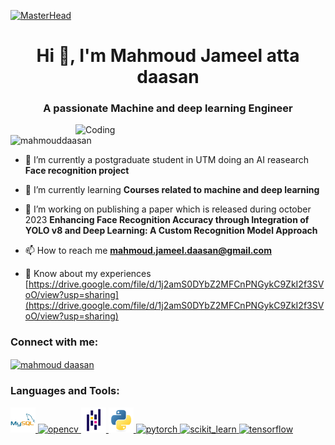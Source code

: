 [![MasterHead](https://media.istockphoto.com/id/995439834/photo/silhouette-of-virtual-human-and-programming-technology.jpg?s=612x612&w=0&k=20&c=wfjrADgD3qO_3-1Bs7oLRkzySvNk3ZEcpR3MimG55hg=)](https://rishavchanda.io)
<h1 align="center">Hi 👋, I'm Mahmoud Jameel atta daasan</h1>
<h3 align="center">A passionate Machine and deep learning Engineer</h3>
<img align="right" alt="Coding" width="400" src="https://cdn.dribbble.com/users/1708816/screenshots/15637256/media/f9826f0af8a49462f048262a8502035b.gif">

<p align="left"> <img src="https://komarev.com/ghpvc/?username=mahmouddaasan&label=Profile%20views&color=0e75b6&style=flat" alt="mahmouddaasan" /> </p>

- 🔭 I’m currently a postgraduate student in UTM doing an AI reasearch **Face recognition project**

- 🌱 I’m currently learning **Courses related to machine and deep learning**

- 👯 I’m working on publishing a paper which is released during october 2023 **Enhancing Face Recognition Accuracy through Integration of YOLO v8 and Deep Learning: A Custom Recognition Model Approach**

- 📫 How to reach me **mahmoud.jameel.daasan@gmail.com**

- 📄 Know about my experiences [https://drive.google.com/file/d/1j2amS0DYbZ2MFCnPNGykC9ZkI2f3SVoO/view?usp=sharing](https://drive.google.com/file/d/1j2amS0DYbZ2MFCnPNGykC9ZkI2f3SVoO/view?usp=sharing)

<h3 align="left">Connect with me:</h3>
<p align="left">
<a href="https://linkedin.com/in/mahmoud daasan" target="blank"><img align="center" src="https://raw.githubusercontent.com/rahuldkjain/github-profile-readme-generator/master/src/images/icons/Social/linked-in-alt.svg" alt="mahmoud daasan" height="30" width="40" /></a>
</p>

<h3 align="left">Languages and Tools:</h3>
<p align="left"> <a href="https://www.mysql.com/" target="_blank" rel="noreferrer"> <img src="https://raw.githubusercontent.com/devicons/devicon/master/icons/mysql/mysql-original-wordmark.svg" alt="mysql" width="40" height="40"/> </a> <a href="https://opencv.org/" target="_blank" rel="noreferrer"> <img src="https://www.vectorlogo.zone/logos/opencv/opencv-icon.svg" alt="opencv" width="40" height="40"/> </a> <a href="https://pandas.pydata.org/" target="_blank" rel="noreferrer"> <img src="https://raw.githubusercontent.com/devicons/devicon/2ae2a900d2f041da66e950e4d48052658d850630/icons/pandas/pandas-original.svg" alt="pandas" width="40" height="40"/> </a> <a href="https://www.python.org" target="_blank" rel="noreferrer"> <img src="https://raw.githubusercontent.com/devicons/devicon/master/icons/python/python-original.svg" alt="python" width="40" height="40"/> </a> <a href="https://pytorch.org/" target="_blank" rel="noreferrer"> <img src="https://www.vectorlogo.zone/logos/pytorch/pytorch-icon.svg" alt="pytorch" width="40" height="40"/> </a> <a href="https://scikit-learn.org/" target="_blank" rel="noreferrer"> <img src="https://upload.wikimedia.org/wikipedia/commons/0/05/Scikit_learn_logo_small.svg" alt="scikit_learn" width="40" height="40"/> </a> <a href="https://www.tensorflow.org" target="_blank" rel="noreferrer"> <img src="https://www.vectorlogo.zone/logos/tensorflow/tensorflow-icon.svg" alt="tensorflow" width="40" height="40"/> </a> </p>

